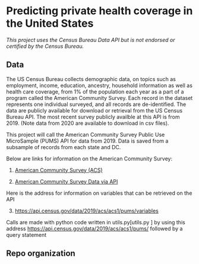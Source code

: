 # Predicting private health coverage in the United States

*This project uses the Census Bureau Data API but is not endorsed or certified by the Census Bureau.*

## Data
The US Census Bureau collects demographic data, on topics such as employment, income, education, ancestry, household information as well as health care coverage, from 1% of the population each year as a part of a program called the American Community Survey. Each record in the dataset represents one individual surveyed, and all records are de-identified. The data are publicly available for download or retrieval from the US Census Bureau API. The most recent survey publicly availble at this API is from 2019. (Note data from 2020 are available to download in csv files).

This project will call the American Community Survey Public Use MicroSample (PUMS) API for data from 2019. Data is saved from a subsample of records from each state and DC. 


Below are links for information on the American Community Survey:
1. [American Community Survey (ACS)](https://www.census.gov/programs-surveys/acs/)

2. [American Community Survey Data via API ](https://www.census.gov/programs-surveys/acs/data/data-via-api.html)

Here is the address for information on variables that can be retrieved on the API

3. https://api.census.gov/data/2019/acs/acs1/pums/variables

Calls are made with python code written in utils.py[utils.py ] 
by using this address https://api.census.gov/data/2019/acs/acs1/pums/ followed by a query statement

## Repo organization






